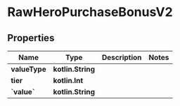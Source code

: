 
# RawHeroPurchaseBonusV2

## Properties
| Name | Type | Description | Notes |
| ------------ | ------------- | ------------- | ------------- |
| **valueType** | **kotlin.String** |  |  |
| **tier** | **kotlin.Int** |  |  |
| **&#x60;value&#x60;** | **kotlin.String** |  |  |



